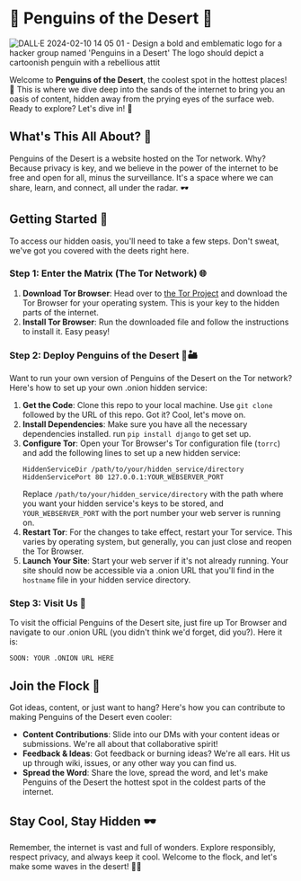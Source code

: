 # 🐧 Penguins of the Desert 🌵
![DALL·E 2024-02-10 14 05 01 - Design a bold and emblematic logo for a hacker group named 'Penguins in a Desert'  The logo should depict a cartoonish penguin with a rebellious attit](https://github.com/BDR-Pro/PenguinsOfTheDarkWeb/assets/91114465/160b32cf-ba6a-459c-99d1-12cf1ffda15e)

Welcome to **Penguins of the Desert**, the coolest spot in the hottest places! 🎉 This is where we dive deep into the sands of the internet to bring you an oasis of content, hidden away from the prying eyes of the surface web. Ready to explore? Let's dive in! 🚀

## What's This All About? 🤔

Penguins of the Desert is a website hosted on the Tor network. Why? Because privacy is key, and we believe in the power of the internet to be free and open for all, minus the surveillance. It's a space where we can share, learn, and connect, all under the radar. 🕶️

## Getting Started 🏁

To access our hidden oasis, you'll need to take a few steps. Don't sweat, we've got you covered with the deets right here.

### Step 1: Enter the Matrix (The Tor Network) 🌐

1. **Download Tor Browser**: Head over to [the Tor Project](https://www.torproject.org/) and download the Tor Browser for your operating system. This is your key to the hidden parts of the internet.
2. **Install Tor Browser**: Run the downloaded file and follow the instructions to install it. Easy peasy!

### Step 2: Deploy Penguins of the Desert 🐧🏜️

Want to run your own version of Penguins of the Desert on the Tor network? Here's how to set up your own .onion hidden service:

1. **Get the Code**: Clone this repo to your local machine. Use `git clone` followed by the URL of this repo. Got it? Cool, let's move on.
2. **Install Dependencies**: Make sure you have all the necessary dependencies installed. run `pip install django` to get set up.
3. **Configure Tor**: Open your Tor Browser's Tor configuration file (`torrc`) and add the following lines to set up a new hidden service:
    ```
    HiddenServiceDir /path/to/your/hidden_service/directory
    HiddenServicePort 80 127.0.0.1:YOUR_WEBSERVER_PORT
    ```
    Replace `/path/to/your/hidden_service/directory` with the path where you want your hidden service's keys to be stored, and `YOUR_WEBSERVER_PORT` with the port number your web server is running on.
4. **Restart Tor**: For the changes to take effect, restart your Tor service. This varies by operating system, but generally, you can just close and reopen the Tor Browser.
5. **Launch Your Site**: Start your web server if it's not already running. Your site should now be accessible via a .onion URL that you'll find in the `hostname` file in your hidden service directory.

### Step 3: Visit Us 🚀

To visit the official Penguins of the Desert site, just fire up Tor Browser and navigate to our .onion URL (you didn't think we'd forget, did you?). Here it is:

```
SOON: YOUR .ONION URL HERE
```


## Join the Flock 🐧

Got ideas, content, or just want to hang? Here's how you can contribute to making Penguins of the Desert even cooler:

- **Content Contributions**: Slide into our DMs with your content ideas or submissions. We're all about that collaborative spirit!
- **Feedback & Ideas**: Got feedback or burning ideas? We're all ears. Hit us up through wiki, issues, or any other way you can find us.
- **Spread the Word**: Share the love, spread the word, and let's make Penguins of the Desert the hottest spot in the coldest parts of the internet.

## Stay Cool, Stay Hidden 🕶️

Remember, the internet is vast and full of wonders. Explore responsibly, respect privacy, and always keep it cool. Welcome to the flock, and let's make some waves in the desert! 🌊🐧

